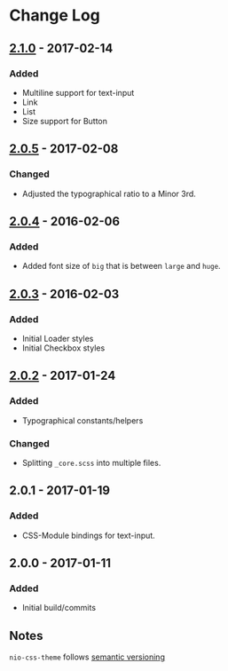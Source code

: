 # Change Log

## [2.1.0] - 2017-02-14

### Added
- Multiline support for text-input
- Link
- List
- Size support for Button


## [2.0.5] - 2017-02-08
### Changed
- Adjusted the typographical ratio to a Minor 3rd.

## [2.0.4] - 2016-02-06
### Added
- Added font size of `big` that is between `large` and `huge`.

## [2.0.3] - 2016-02-03
### Added
- Initial Loader styles
- Initial Checkbox styles

## [2.0.2] - 2017-01-24

### Added
- Typographical constants/helpers

### Changed
- Splitting `_core.scss` into multiple files.

## 2.0.1 - 2017-01-19

### Added

- CSS-Module bindings for text-input.

## 2.0.0 - 2017-01-11

### Added
- Initial build/commits


## Notes

`nio-css-theme` follows [semantic versioning](http://semver.org/)

[Unreleased]: https://github.com/nioinnovation/react-nuik/compare/v2.1.0...HEAD
[2.1.0]: https://github.com/nioinnovation/react-nuik/compare/v2.0.5...v2.1.0
[2.0.5]: https://github.com/nioinnovation/react-nuik/compare/v2.0.4...v2.0.5
[2.0.4]: https://github.com/nioinnovation/react-nuik/compare/v2.0.3...v2.0.4
[2.0.3]: https://github.com/nioinnovation/react-nuik/compare/v2.0.2...v2.0.3
[2.0.2]: https://github.com/nioinnovation/react-nuik/compare/v2.0.1...v2.0.2
[2.0.1]: https://github.com/nioinnovation/react-nuik/compare/646c1b0...v2.0.1


